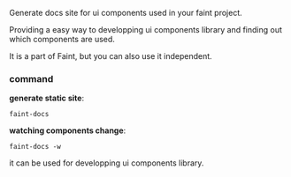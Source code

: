 Generate docs site for ui components used in your faint project.

Providing a easy way to developping ui components library and finding out which components are used.

It is a part of Faint, but you can also use it independent.

### command
**generate static site**:
```
faint-docs
```

**watching components change**:
```
faint-docs -w
```
it can be used for developping ui components library.
